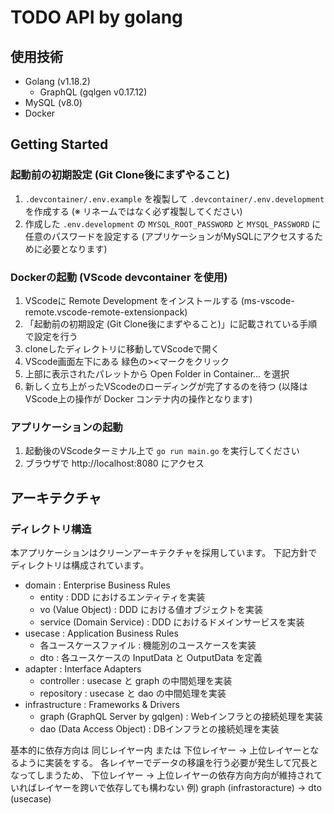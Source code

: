 # TODO API by golang

## 使用技術
- Golang (v1.18.2)
  - GraphQL (gqlgen v0.17.12)
- MySQL (v8.0)
- Docker

## Getting Started

### 起動前の初期設定 (Git Clone後にまずやること)

1. `.devcontainer/.env.example` を複製して `.devcontainer/.env.development` を作成する (※ リネームではなく必ず複製してください)
2. 作成した `.env.development` の `MYSQL_ROOT_PASSWORD` と `MYSQL_PASSWORD` に任意のパスワードを設定する (アプリケーションがMySQLにアクセスするために必要となります)

### Dockerの起動 (VScode devcontainer を使用)

1. VScodeに Remote Development をインストールする (ms-vscode-remote.vscode-remote-extensionpack)
2. 「起動前の初期設定 (Git Clone後にまずやること)」に記載されている手順で設定を行う
3. cloneしたディレクトリに移動してVScodeで開く
4. VScode画面左下にある 緑色の><マークをクリック
5. 上部に表示されたパレットから Open Folder in Container... を選択
6. 新しく立ち上がったVScodeのローディングが完了するのを待つ (以降はVScode上の操作が Docker コンテナ内の操作となります)

### アプリケーションの起動
1. 起動後のVScodeターミナル上で `go run main.go` を実行してください
2. ブラウザで http://localhost:8080 にアクセス

## アーキテクチャ

### ディレクトリ構造
本アプリケーションはクリーンアーキテクチャを採用しています。
下記方針でディレクトリは構成されています。

- domain : Enterprise Business Rules
  - entity : DDD におけるエンティティを実装
  - vo (Value Object) : DDD における値オブジェクトを実装
  - service (Domain Service) : DDD におけるドメインサービスを実装
- usecase : Application Business Rules
  - 各ユースケースファイル : 機能別のユースケースを実装
  - dto : 各ユースケースの InputData と OutputData を定義
- adapter : Interface Adapters
  - controller : usecase と graph の中間処理を実装
  - repository : usecase と dao の中間処理を実装
- infrastructure : Frameworks & Drivers
  - graph (GraphQL Server by gqlgen) : Webインフラとの接続処理を実装
  - dao (Data Access Object) : DBインフラとの接続処理を実装

基本的に依存方向は 同じレイヤー内 または 下位レイヤー -> 上位レイヤーとなるように実装をする。
各レイヤーでデータの移譲を行う必要が発生して冗長となってしまうため、
下位レイヤー -> 上位レイヤーの依存方向方向が維持されていればレイヤーを跨いで依存しても構わない
例) graph (infrastoracture) -> dto (usecase)
